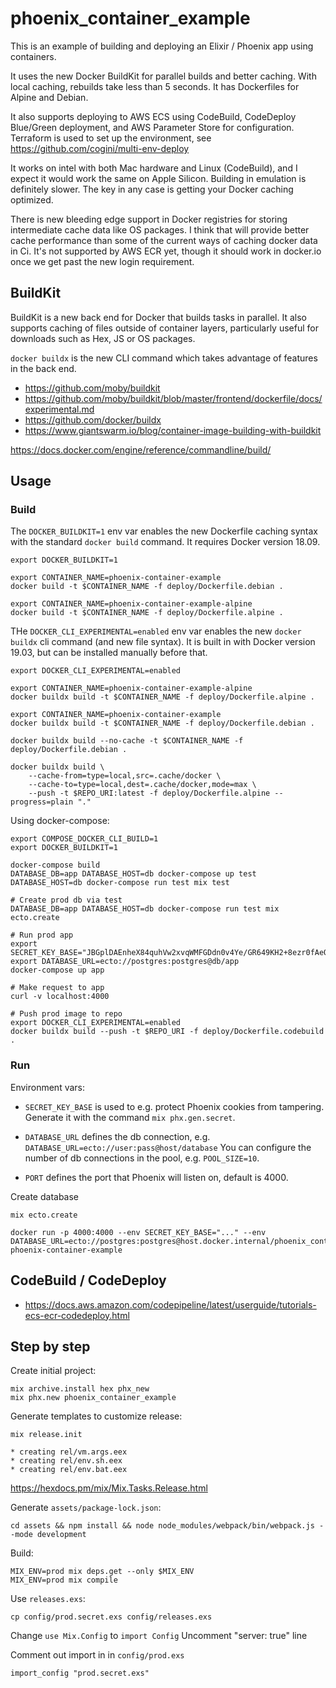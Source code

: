 # phoenix_container_example

This is an example of building and deploying an Elixir / Phoenix
app using containers.

It uses the new Docker BuildKit for parallel builds and better caching.
With local caching, rebuilds take less than 5 seconds. It has Dockerfiles for
Alpine and Debian.

It also supports deploying to AWS ECS using CodeBuild, CodeDeploy Blue/Green
deployment, and AWS Parameter Store for configuration. Terraform is used to
set up the environment, see https://github.com/cogini/multi-env-deploy

It works on intel with both Mac hardware and Linux (CodeBuild), and I expect it
would work the same on Apple Silicon. Building in emulation is definitely
slower. The key in any case is getting your Docker caching optimized.

There is new bleeding edge support in Docker registries for storing
intermediate cache data like OS packages. I think that will provide better
cache performance than some of the current ways of caching docker data in Ci.
It's not supported by AWS ECR yet, though it should work in docker.io once we
get past the new login requirement.

## BuildKit

BuildKit is a new back end for Docker that builds tasks in parallel.
It also supports caching of files outside of container layers, particularly
useful for downloads such as Hex, JS or OS packages.

`docker buildx` is the new CLI command which takes advantage of features in the
back end.

* https://github.com/moby/buildkit
* https://github.com/moby/buildkit/blob/master/frontend/dockerfile/docs/experimental.md
* https://github.com/docker/buildx
* https://www.giantswarm.io/blog/container-image-building-with-buildkit

https://docs.docker.com/engine/reference/commandline/build/

## Usage

### Build

The `DOCKER_BUILDKIT=1` env var enables the new Dockerfile caching syntax with
the standard `docker build` command. It requires Docker version 18.09.

    export DOCKER_BUILDKIT=1

    export CONTAINER_NAME=phoenix-container-example
    docker build -t $CONTAINER_NAME -f deploy/Dockerfile.debian .

    export CONTAINER_NAME=phoenix-container-example-alpine
    docker build -t $CONTAINER_NAME -f deploy/Dockerfile.alpine .

THe `DOCKER_CLI_EXPERIMENTAL=enabled` env var enables the new `docker buildx`
cli command (and new file syntax). It is built in with Docker version 19.03, but
can be installed manually before that.

    export DOCKER_CLI_EXPERIMENTAL=enabled

    export CONTAINER_NAME=phoenix-container-example-alpine
    docker buildx build -t $CONTAINER_NAME -f deploy/Dockerfile.alpine .

    export CONTAINER_NAME=phoenix-container-example
    docker buildx build -t $CONTAINER_NAME -f deploy/Dockerfile.debian .

    docker buildx build --no-cache -t $CONTAINER_NAME -f deploy/Dockerfile.debian .

    docker buildx build \
        --cache-from=type=local,src=.cache/docker \
        --cache-to=type=local,dest=.cache/docker,mode=max \
        --push -t $REPO_URI:latest -f deploy/Dockerfile.alpine --progress=plain "."

Using docker-compose:

    export COMPOSE_DOCKER_CLI_BUILD=1
    export DOCKER_BUILDKIT=1

    docker-compose build
    DATABASE_DB=app DATABASE_HOST=db docker-compose up test
    DATABASE_HOST=db docker-compose run test mix test

    # Create prod db via test
    DATABASE_DB=app DATABASE_HOST=db docker-compose run test mix ecto.create

    # Run prod app
    export SECRET_KEY_BASE="JBGplDAEnheX84quhVw2xvqWMFGDdn0v4Ye/GR649KH2+8ezr0fAeQ3kNbtbrY4U"
    export DATABASE_URL=ecto://postgres:postgres@db/app
    docker-compose up app

    # Make request to app
    curl -v localhost:4000

    # Push prod image to repo
    export DOCKER_CLI_EXPERIMENTAL=enabled
    docker buildx build --push -t $REPO_URI -f deploy/Dockerfile.codebuild .

### Run

Environment vars:

* `SECRET_KEY_BASE` is used to e.g. protect Phoenix cookies from tampering.
Generate it with the command `mix phx.gen.secret`.

* `DATABASE_URL` defines the db connection, e.g. `DATABASE_URL=ecto://user:pass@host/database`
You can configure the number of db connections in the pool, e.g. `POOL_SIZE=10`.

* `PORT` defines the port that Phoenix will listen on, default is 4000.

Create database

    mix ecto.create

    docker run -p 4000:4000 --env SECRET_KEY_BASE="..." --env DATABASE_URL=ecto://postgres:postgres@host.docker.internal/phoenix_container_example_dev phoenix-container-example

## CodeBuild / CodeDeploy

* https://docs.aws.amazon.com/codepipeline/latest/userguide/tutorials-ecs-ecr-codedeploy.html

## Step by step

Create initial project:

    mix archive.install hex phx_new
    mix phx.new phoenix_container_example

Generate templates to customize release:

    mix release.init

    * creating rel/vm.args.eex
    * creating rel/env.sh.eex
    * creating rel/env.bat.eex

https://hexdocs.pm/mix/Mix.Tasks.Release.html

Generate `assets/package-lock.json`:

    cd assets && npm install && node node_modules/webpack/bin/webpack.js --mode development

Build:

    MIX_ENV=prod mix deps.get --only $MIX_ENV
    MIX_ENV=prod mix compile

Use `releases.exs`:

    cp config/prod.secret.exs config/releases.exs

Change `use Mix.Config` to `import Config`
Uncomment "server: true" line

Comment out import in in `config/prod.exs`

    import_config "prod.secret.exs"
